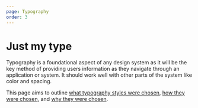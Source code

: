 ```yaml
---
page: Typography
order: 3
---
```


# Just my **type**

Typography is a foundational aspect of any design system as it will be the key method of providing users information as they navigate through an application or system. It should work well with other parts of the system like color and spacing.

This page aims to outline [what typography styles were chosen](#design-tokens, "DAMATO Design, Typography Tokens"), [how they were chosen](#curation "DAMATO Design, Typography Curation"), and [why they were chosen](#usability "DAMATO Design, Typography Usability").
